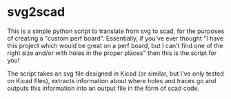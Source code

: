 # svg2scad
This is a simple python script to translate from svg to scad, for the purposes of creating a "custom perf board". Essentially, if you've ever thought "I have this project which would be great on a perf board, but I can't find one of the right size and/or with holes in the proper places" then this is the script for you!

The script takes an svg file designed in Kicad (or similar, but I've only tested on Kicad files), extracts information about where holes and traces go and outputs this information into an output file in the form of scad code.
